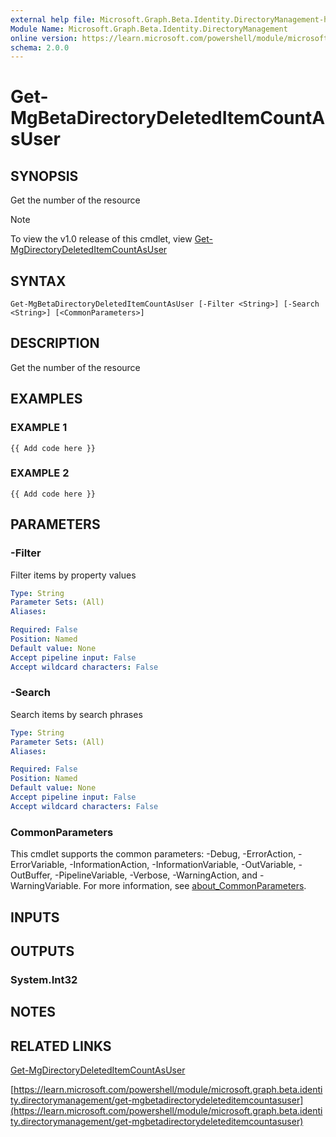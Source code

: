 ```yaml
---
external help file: Microsoft.Graph.Beta.Identity.DirectoryManagement-help.xml
Module Name: Microsoft.Graph.Beta.Identity.DirectoryManagement
online version: https://learn.microsoft.com/powershell/module/microsoft.graph.beta.identity.directorymanagement/get-mgbetadirectorydeleteditemcountasuser
schema: 2.0.0
---
```


# Get-MgBetaDirectoryDeletedItemCountAsUser

## SYNOPSIS
Get the number of the resource

> [!NOTE]
> To view the v1.0 release of this cmdlet, view [Get-MgDirectoryDeletedItemCountAsUser](/powershell/module/Microsoft.Graph.Identity.DirectoryManagement/Get-MgDirectoryDeletedItemCountAsUser?view=graph-powershell-1.0)

## SYNTAX

```
Get-MgBetaDirectoryDeletedItemCountAsUser [-Filter <String>] [-Search <String>] [<CommonParameters>]
```

## DESCRIPTION
Get the number of the resource

## EXAMPLES

### EXAMPLE 1
```
{{ Add code here }}
```

### EXAMPLE 2
```
{{ Add code here }}
```

## PARAMETERS

### -Filter
Filter items by property values

```yaml
Type: String
Parameter Sets: (All)
Aliases:

Required: False
Position: Named
Default value: None
Accept pipeline input: False
Accept wildcard characters: False
```

### -Search
Search items by search phrases

```yaml
Type: String
Parameter Sets: (All)
Aliases:

Required: False
Position: Named
Default value: None
Accept pipeline input: False
Accept wildcard characters: False
```

### CommonParameters
This cmdlet supports the common parameters: -Debug, -ErrorAction, -ErrorVariable, -InformationAction, -InformationVariable, -OutVariable, -OutBuffer, -PipelineVariable, -Verbose, -WarningAction, and -WarningVariable. For more information, see [about_CommonParameters](http://go.microsoft.com/fwlink/?LinkID=113216).

## INPUTS

## OUTPUTS

### System.Int32
## NOTES

## RELATED LINKS
[Get-MgDirectoryDeletedItemCountAsUser](/powershell/module/Microsoft.Graph.Identity.DirectoryManagement/Get-MgDirectoryDeletedItemCountAsUser?view=graph-powershell-1.0)

[https://learn.microsoft.com/powershell/module/microsoft.graph.beta.identity.directorymanagement/get-mgbetadirectorydeleteditemcountasuser](https://learn.microsoft.com/powershell/module/microsoft.graph.beta.identity.directorymanagement/get-mgbetadirectorydeleteditemcountasuser)


